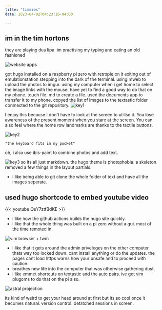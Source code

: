 ```yaml
---
title: "timmies"
date: 2023-04-02T04:23:16-04:00

---
```


## im in the tim hortons

they are playing dua lipa.
im practising my typing and eating an old fashioned

![website apps](https://i.imgur.com/RErQcue.png) 

got hugo installed on a raspberry pi zero with retropie on it
exiting out of emulationstation stepping into the dark of the terminal. using mweb to upload the photos to imgur. using my computer when i get home to select the image links with the mouse. have yet to find a good way to do that on my phone. touch file. md to create a file. used the documents app to transfer it to my phone. copyed the list of images to the textastic folder conmected to the git repository.
![key1](https://i.imgur.com/TsEEhqQ.jpg) 

I enjoy this because I don't have to look at the screen to utilise it. 
You lose awareness of the present moment when you stare at the screen. 
You can also feel where the home row landmarks are thanks to the tactile buttons.

![key2](https://i.imgur.com/vcRMOmP.jpg) 

	"the keyboard fits in my pocket"
	
oh, i also use ibis-paint to combine photos and add text.

![key3](https://i.imgur.com/4BX0bBw.jpg) 
so its all just markdown.
the hugo theme is photophobia. a skeleton. removed a few things in the layout partials. 
- i like being able to git clone the whole folder of text and have all the images seperate. 
## used hugo shortcode to embed youtube video
{{< youtube QuY7ztfBdKE >}}

- i like how the github actions builds the hugo site quickly. 
- i like that the whole thing was built on a pi zero without a gui. most of the time remoted in.

![vim browser + twm](https://i.imgur.com/JCyECuC.png)

- i like that it gets around the admin priveleges on the other computer thats way too locked down. cant install anything or do the updates. the pages cant load https warns how your unsafe and to proceed with caution. 
- breathes new life into the computer that was otherwise gathering dust.
- i like emmet shortcuts on textastic and the auto pairs. ive got vim plugoms to do that on the pi also.

![astral projection](https://i.redd.it/qhyr8o9bgq191.png)

its kind of weird to get your head around at first but its so cool once it becomes natural. version control. detatched sessions in screen.
